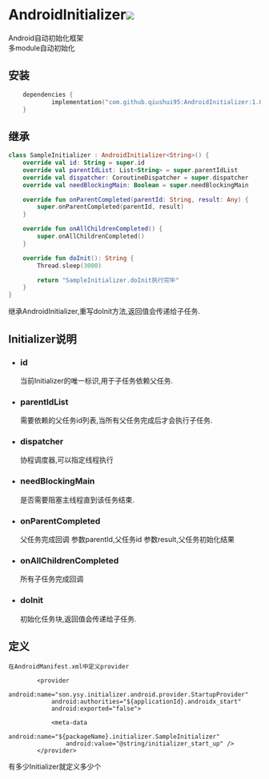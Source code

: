 # AndroidInitializer[![](https://jitpack.io/v/qiushui95/AndroidInitializer.svg)](https://jitpack.io/#qiushui95/AndroidInitializer)
Android自动初始化框架  
多module自动初始化
## 安装
``` kotlin dsl
	dependencies {
	        implementation("com.github.qiushui95:AndroidInitializer:1.0.0")
	}
```
## 继承
``` kotlin
class SampleInitializer : AndroidInitializer<String>() {
    override val id: String = super.id
    override val parentIdList: List<String> = super.parentIdList
    override val dispatcher: CoroutineDispatcher = super.dispatcher
    override val needBlockingMain: Boolean = super.needBlockingMain

    override fun onParentCompleted(parentId: String, result: Any) {
        super.onParentCompleted(parentId, result)
    }

    override fun onAllChildrenCompleted() {
        super.onAllChildrenCompleted()
    }

    override fun doInit(): String {
        Thread.sleep(3000)

        return "SampleInitializer.doInit执行完毕"
    }
}
```
继承AndroidInitializer,重写doInit方法,返回值会传递给子任务.
## Initializer说明
- ### id  
    当前Initializer的唯一标识,用于子任务依赖父任务.
- ### parentIdList  
    需要依赖的父任务id列表,当所有父任务完成后才会执行子任务.
- ### dispatcher
    协程调度器,可以指定线程执行
- ### needBlockingMain
    是否需要阻塞主线程直到该任务结束.
- ### onParentCompleted
    父任务完成回调
    参数parentId,父任务id
    参数result,父任务初始化结果
- ### onAllChildrenCompleted
    所有子任务完成回调
- ### doInit
    初始化任务块,返回值会传递给子任务.
## 定义
    在AndroidManifest.xml中定义provider
``` 
        <provider
            android:name="son.ysy.initializer.android.provider.StartupProvider"
            android:authorities="${applicationId}.androidx_start"
            android:exported="false">

            <meta-data
                android:name="${packageName}.initializer.SampleInitializer"
                android:value="@string/initializer_start_up" />
        </provider>          
```
有多少Initializer就定义多少个<meta-data>